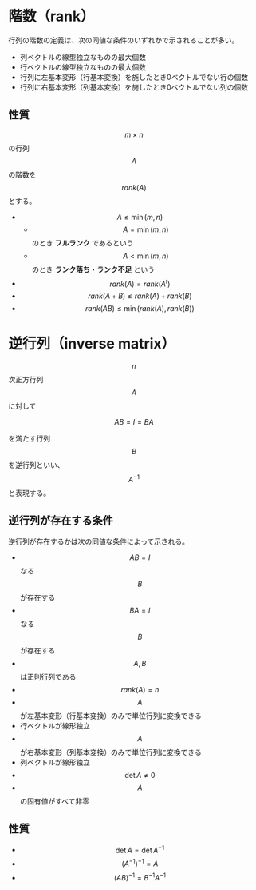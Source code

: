 # 階数（rank）

行列の階数の定義は、次の同値な条件のいずれかで示されることが多い。

* 列ベクトルの線型独立なものの最大個数
* 行ベクトルの線型独立なものの最大個数
* 行列に左基本変形（行基本変換）を施したとき0ベクトルでない行の個数
* 行列に右基本変形（列基本変換）を施したとき0ベクトルでない列の個数

## 性質

$$m\times n$$の行列$$A$$の階数を$$rank(A)$$とする。

* $$A \leq \min(m,n)$$
  * $$A = \min(m,n)$$ のとき **フルランク** であるという
  * $$A < \min(m,n)$$ のとき **ランク落ち**・**ランク不足** という
* $$rank(A) = rank(A^t)$$
* $$rank(A+B)\leq rank(A)+rank(B)$$
* $$rank(AB)\leq \min(rank(A), rank(B))$$

# 逆行列（inverse matrix）

$$n$$ 次正方行列 $$A$$ に対して

$$
AB = I = BA
$$

を満たす行列 $$B$$ を逆行列といい、$$A^{-1}$$ と表現する。

## 逆行列が存在する条件

逆行列が存在するかは次の同値な条件によって示される。

* $$AB=I$$ なる $$B$$ が存在する
* $$BA=I$$ なる $$B$$ が存在する
* $$A,B$$ は正則行列である
* $$rank(A) = n$$
* $$A$$ が左基本変形（行基本変換）のみで単位行列に変換できる
* 行ベクトルが線形独立
* $$A$$ が右基本変形（列基本変換）のみで単位行列に変換できる
* 列ベクトルが線形独立
* $$\det A \neq 0$$
* $$A$$ の固有値がすべて非零

## 性質

* $$\det A = \det A^{-1}$$
* $$(A^{-1})^{-1}=A$$
* $$(AB)^{-1} = B^{-1}A^{-1}$$

